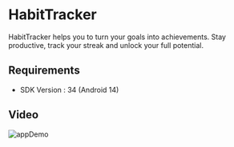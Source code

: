 # HabitTracker
HabitTracker helps you to turn your goals into achievements. Stay productive, track your streak and unlock your full potential.
## Requirements
* SDK Version : 34 (Android 14)
## Video
![appDemo](https://github.com/user-attachments/assets/37c76bbf-2f6d-48a8-a0d6-55e27fca4e06)
